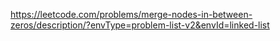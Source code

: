 https://leetcode.com/problems/merge-nodes-in-between-zeros/description/?envType=problem-list-v2&envId=linked-list